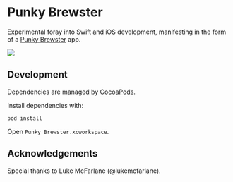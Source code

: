 # Punky Brewster

Experimental foray into Swift and iOS development, manifesting in the form of a [Punky Brewster](http://www.punkybrewster.co.nz) app.

![](http://i.imgur.com/IayZEVQ.jpg)

## Development

Dependencies are managed by [CocoaPods](https://cocoapods.org).

Install dependencies with:

    pod install

Open `Punky Brewster.xcworkspace`.

## Acknowledgements

Special thanks to Luke McFarlane (@lukemcfarlane).
